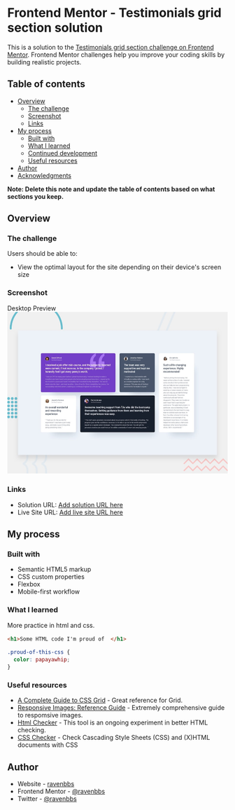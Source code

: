 # Frontend Mentor - Testimonials grid section solution

This is a solution to the [Testimonials grid section challenge on Frontend Mentor](https://www.frontendmentor.io/challenges/testimonials-grid-section-Nnw6J7Un7). Frontend Mentor challenges help you improve your coding skills by building realistic projects. 

## Table of contents

- [Overview](#overview)
  - [The challenge](#the-challenge)
  - [Screenshot](#screenshot)
  - [Links](#links)
- [My process](#my-process)
  - [Built with](#built-with)
  - [What I learned](#what-i-learned)
  - [Continued development](#continued-development)
  - [Useful resources](#useful-resources)
- [Author](#author)
- [Acknowledgments](#acknowledgments)

**Note: Delete this note and update the table of contents based on what sections you keep.**

## Overview

### The challenge

Users should be able to:

- View the optimal layout for the site depending on their device's screen size

### Screenshot
Desktop Preview
![](design/desktop-preview.jpg)

### Links

- Solution URL: [Add solution URL here](https://your-solution-url.com)
- Live Site URL: [Add live site URL here](https://your-live-site-url.com)

## My process

### Built with

- Semantic HTML5 markup
- CSS custom properties
- Flexbox
- Mobile-first workflow

### What I learned

More practice in html and css.

```html
<h1>Some HTML code I'm proud of  </h1>
```
```css
.proud-of-this-css {
  color: papayawhip;
}
```

### Useful resources
- [A Complete Guide to CSS Grid](https://css-tricks.com/snippets/css/complete-guide-grid/) - Great reference for Grid.
- [Responsive Images: Reference Guide](https://imagekit.io/responsive-images/) - Extremely comprehensive guide to respomsive images.
- [Html Checker](https://validator.w3.org/nu/#textarea) - This tool is an ongoing experiment in better HTML checking.
- [CSS Checker](https://jigsaw.w3.org/css-validator/validator.html.es#validate_by_input) - Check Cascading Style Sheets (CSS) and (X)HTML documents with CSS


## Author

- Website - [ravenbbs](https://github.com/ravenbbs)
- Frontend Mentor - [@ravenbbs](https://www.frontendmentor.io/profile/ravenbbs)
- Twitter - [@ravenbbs](https://twitter.com/ravenbbs)


